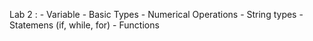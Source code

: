 Lab 2 : 
    - Variable
    - Basic Types
    - Numerical Operations
    - String types
    - Statemens (if, while, for)
    - Functions
